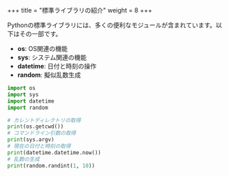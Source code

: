 +++
title = "標準ライブラリの紹介"
weight = 8
+++

Pythonの標準ライブラリには、多くの便利なモジュールが含まれています。以下はその一部です。

- **os**: OS関連の機能
- **sys**: システム関連の機能
- **datetime**: 日付と時刻の操作
- **random**: 擬似乱数生成

```python
import os
import sys
import datetime
import random

# カレントディレクトリの取得
print(os.getcwd())
# コマンドライン引数の取得
print(sys.argv)
# 現在の日付と時刻の取得
print(datetime.datetime.now())
# 乱数の生成
print(random.randint(1, 10))
```
